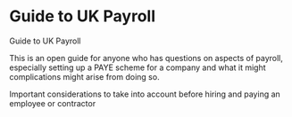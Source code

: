 # Guide to UK Payroll
Guide to UK Payroll

This is an open guide for anyone who has questions on aspects of payroll, especially setting up a PAYE scheme for a company and what it might complications might arise from doing so.

Important considerations to take into account before hiring and paying an employee or contractor

